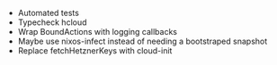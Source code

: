 * Automated tests
* Typecheck hcloud
* Wrap BoundActions with logging callbacks
* Maybe use nixos-infect instead of needing a bootstraped snapshot
* Replace fetchHetznerKeys with cloud-init
